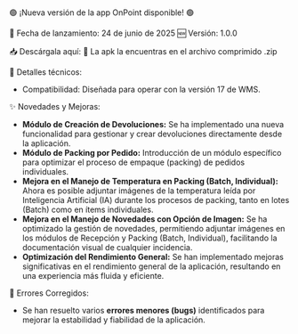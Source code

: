 🟢 ¡Nueva versión de la app OnPoint disponible! 🟢

📅 Fecha de lanzamiento: 24 de junio de 2025
🆕 Versión: 1.0.0

📥 Descárgala aquí:
🔗 La apk la encuentras en el archivo comprimido .zip

📲 Detalles técnicos:
* Compatibilidad: Diseñada para operar con la versión 17 de WMS.

✨ Novedades y Mejoras:
* **Módulo de Creación de Devoluciones:** Se ha implementado una nueva funcionalidad para gestionar y crear devoluciones directamente desde la aplicación.
* **Módulo de Packing por Pedido:** Introducción de un módulo específico para optimizar el proceso de empaque (packing) de pedidos individuales.
* **Mejora en el Manejo de Temperatura en Packing (Batch, Individual):** Ahora es posible adjuntar imágenes de la temperatura leída por Inteligencia Artificial (IA) durante los procesos de packing, tanto en lotes (Batch) como en ítems individuales.
* **Mejora en el Manejo de Novedades con Opción de Imagen:** Se ha optimizado la gestión de novedades, permitiendo adjuntar imágenes en los módulos de Recepción y Packing (Batch, Individual), facilitando la documentación visual de cualquier incidencia.
* **Optimización del Rendimiento General:** Se han implementado mejoras significativas en el rendimiento general de la aplicación, resultando en una experiencia más fluida y eficiente.

🐞 Errores Corregidos:
* Se han resuelto varios **errores menores (bugs)** identificados para mejorar la estabilidad y fiabilidad de la aplicación.
